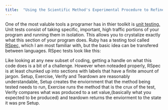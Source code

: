 ```yaml
---
title:  "Using the Scientific Method's Experimental Procedure to Refine Test Creation"
---
```

<p class="article_para"> 
One of the most valuble tools a programer has in thier toolkit is <a href="https://en.wikipedia.org/wiki/Unit_testing" target="_blank">unit testing.</a> Unit tests consist of taking specific, important, high traffic portions of your program and running them in isolation.  This allows you to crystalize exactly what this section of your program does.  Ruby has a testing tool called <a href="https://en.wikipedia.org/wiki/RSpec" target="_blank">RSpec,</a> which I am most familiar with, but the basic idea can be transfered between languages. RSpec tests look like this:
</p>

<script src="https://gist.github.com/bdfairbanks/2a6ec8e74a47c21de3a44deabd15e844.js"></script>

<p class="article_para">
Like looking at any new subset of coding, getting a handle on what this code does is a bit of a challenge.  However when noteaded properly, RSpec is at least chunked up into sections with labels that have a finite amount of jargon.  Setup, Exercise, Verify and Teardown are reasonably understandable, Setup creates the enviornment that the method being tested needs to run, Exercise runs the method that is the crux of the test, Verify compares what was produced to a set value,(basically what you expected to be produced) and teardown returns the enviorment to the state it was pre Setup.</p>

<p>